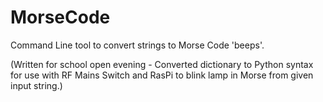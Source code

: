 # MorseCode
Command Line tool to convert strings to Morse Code 'beeps'.

(Written for school open evening - Converted dictionary to Python syntax for use with RF Mains Switch and RasPi to blink lamp in Morse
from given input string.) 
